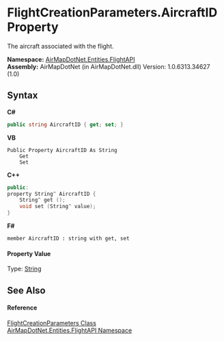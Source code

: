 # FlightCreationParameters.AircraftID Property 
 

The aircraft associated with the flight.

**Namespace:**&nbsp;<a href="a60d18d4-c6d0-7461-9b94-22e39530ec94">AirMapDotNet.Entities.FlightAPI</a><br />**Assembly:**&nbsp;AirMapDotNet (in AirMapDotNet.dll) Version: 1.0.6313.34627 (1.0)

## Syntax

**C#**<br />
``` C#
public string AircraftID { get; set; }
```

**VB**<br />
``` VB
Public Property AircraftID As String
	Get
	Set
```

**C++**<br />
``` C++
public:
property String^ AircraftID {
	String^ get ();
	void set (String^ value);
}
```

**F#**<br />
``` F#
member AircraftID : string with get, set

```


#### Property Value
Type: <a href="http://msdn2.microsoft.com/en-us/library/s1wwdcbf" target="_blank">String</a>

## See Also


#### Reference
<a href="549601ba-94fc-cf54-6b64-fed97d1c6032">FlightCreationParameters Class</a><br /><a href="a60d18d4-c6d0-7461-9b94-22e39530ec94">AirMapDotNet.Entities.FlightAPI Namespace</a><br />